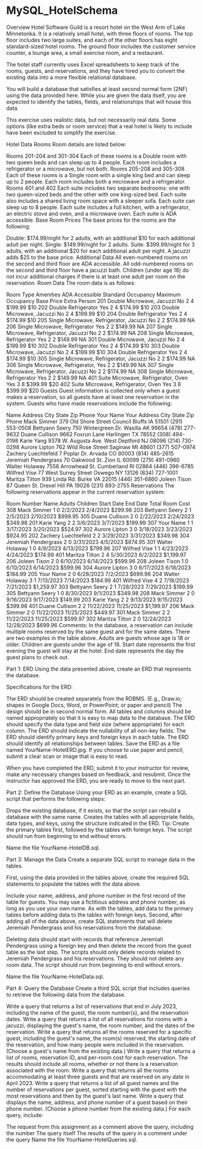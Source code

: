 # MySQL_HotelSchema

Overview
Hotel Software Guild is a resort hotel on the West Arm of Lake Minnetonka. It is a relatively small hotel, with three floors of rooms. The top floor includes two large suites, and each of the other floors has eight standard-sized hotel rooms. The ground floor includes the customer service counter, a lounge area, a small exercise room, and a restaurant.

The hotel staff currently uses Excel spreadsheets to keep track of the rooms, guests, and reservations, and they have hired you to convert the existing data into a more flexible relational database.

You will build a database that satisfies at least second normal form (2NF) using the data provided here. While you are given the data itself, you are expected to identify the tables, fields, and relationships that will house this data.

This exercise uses realistic data, but not necessarily real data. Some options (like extra beds or room service) that a real hotel is likely to include have been excluded to simplify the exercise.

Hotel Data
Rooms
Room details are listed below:

Rooms 201-204 and 301-304
Each of these rooms is a Double room with two queen beds and can sleep up to 4 people.
Each room includes a refrigerator or a microwave, but not both.
Rooms 205-208 and 305-308
Each of these rooms is a Single room with a single king bed and can sleep up to 2 people.
Each room includes both a microwave and a refrigerator.
Rooms 401 and 402
Each suite includes two separate bedrooms: one with two queen-sized beds and the other with one king-sized bed.
Each suite also includes a shared living room space with a sleeper sofa.
Each suite can sleep up to 8 people.
Each suite includes a full kitchen, with a refrigerator, an electric stove and oven, and a microwave oven.
Each suite is ADA accessible.
Base Room Prices
The base prices for the rooms are the following:

Double: $174.99/night for 2 adults, with an additional $10 for each additional adult per night.
Single: $149.99/night for 2 adults.
Suite: $399.99/night for 3 adults, with an additional $20 for each additional adult per night.
A jacuzzi adds $25 to the base price.
Additional Data
All even-numbered rooms on the second and third floor are ADA accessible.
All odd-numbered rooms on the second and third floor have a jacuzzi bath.
Children (under age 18) do not incur additional charges if there is at least one adult per room on the reservation.
Room Data
The room data is as follows:

Room	Type	Amenities	ADA Accessible	Standard Occupancy	Maximum Occupancy	Base Price	Extra Person
201	Double	Microwave, Jacuzzi	No	2	4	$199.99	$10
202	Double	Refrigerator	Yes	2	4	$174.99	$10
203	Double	Microwave, Jacuzzi	No	2	4	$199.99	$10
204	Double	Refrigerator	Yes	2	4	$174.99	$10
205	Single	Microwave, Refrigerator, Jacuzzi	No	2	2	$174.99	NA
206	Single	Microwave, Refrigerator	Yes	2	2	$149.99	NA
207	Single	Microwave, Refrigerator, Jacuzzi	No	2	2	$174.99	NA
208	Single	Microwave, Refrigerator	Yes	2	2	$149.99	NA
301	Double	Microwave, Jacuzzi	No	2	4	$199.99	$10
302	Double	Refrigerator	Yes	2	4	$174.99	$10
303	Double	Microwave, Jacuzzi	No	2	4	$199.99	$10
304	Double	Refrigerator	Yes	2	4	$174.99	$10
305	Single	Microwave, Refrigerator, Jacuzzi	No	2	2	$174.99	NA
306	Single	Microwave, Refrigerator,	Yes	2	2	$149.99	NA
307	Single	Microwave, Refrigerator, Jacuzzi	No	2	2	$174.99	NA
308	Single	Microwave, Refrigerator	Yes	2	2	$149.99	NA
401	Suite	Microwave, Refrigerator, Oven	Yes	3	8	$399.99	$20
402	Suite	Microwave, Refrigerator, Oven	Yes	3	8	$399.99	$20
Guests
Guest information is collected only when a guest makes a reservation, so all guests have at least one reservation in the system. Guests who have made reservations include the following:

Name	Address	City	State	Zip	Phone
Your Name	Your Address	City	State	Zip	Phone
Mack Simmer	379 Old Shore Street	Council Bluffs	IA	51501	(291) 553-0508
Bettyann Seery	750 Wintergreen Dr.	Wasilla	AK	99654	(478) 277-9632
Duane Cullison	9662 Foxrun Lane	Harlingen	TX	78552	(308) 494-0198
Karie Yang	9378 W. Augusta Ave.	West Deptford	NJ	08096	(214) 730-0298
Aurore Lipton	762 Wild Rose Street	Saginaw	MI	48601	(377) 507-0974
Zachery Luechtefeld	7 Poplar Dr.	Arvada	CO	80003	(814) 485-2615
Jeremiah Pendergrass	70 Oakwood St.	Zion	IL	60099	(279) 491-0960
Walter Holaway	7556 Arrowhead St.	Cumberland	RI	02864	(446) 396-6785
Wilfred Vise	77 West Surrey Street	Oswego	NY	13126	(834) 727-1001
Maritza Tilton	939 Linda Rd.	Burke	VA	22015	(446) 351-6860
Joleen Tison	87 Queen St.	Drexel Hill	PA	19026	(231) 893-2755
Reservations
The following reservations appear in the current reservation system:

Room Number	Name	Adults	Children	Start Date	End Date	Total Room Cost
308	Mack Simmer	1	0	2/2/2023	2/4/2023	$299.98
203	Bettyann Seery	2	1	2/5/2023	2/10/2023	$999.95
305	Duane Cullison	2	0	2/22/2023	2/24/2023	$349.98
201	Karie Yang	2	2	3/6/2023	3/7/2023	$199.99
307	Your Name	1	1	3/17/2023	3/20/2023	$524.97
302	Aurore Lipton	3	0	3/18/2023	3/23/2023	$924.95
202	Zachery Luechtefeld	2	2	3/29/2023	3/31/2023	$349.98
304	Jeremiah Pendergrass	2	0	3/31/2023	4/5/2023	$874.95
301	Walter Holaway	1	0	4/9/2023	4/13/2023	$799.96
207	Wilfred Vise	1	1	4/23/2023	4/24/2023	$174.99
401	Maritza Tilton	2	4	5/30/2023	6/2/2023	$1,199.97
206	Joleen Tison	2	0	6/10/2023	6/14/2023	$599.96
208	Joleen Tison	1	0	6/10/2023	6/14/2023	$599.96
304	Aurore Lipton	3	0	6/17/2023	6/18/2023	$184.99
205	Your Name	2	0	6/28/2023	7/2/2023	$699.96
204	Walter Holaway	3	1	7/13/2023	7/14/2023	$184.99
401	Wilfred Vise	4	2	7/18/2023	7/21/2023	$1,259.97
303	Bettyann Seery	2	1	7/28/2023	7/29/2023	$199.99
305	Bettyann Seery	1	0	8/30/2023	9/1/2023	$349.98
208	Mack Simmer	2	0	9/16/2023	9/17/2023	$149.99
203	Karie Yang	2	2	9/13/2023	9/15/2023	$399.98
401	Duane Cullison	2	2	11/22/2023	11/25/2023	$1,199.97
206	Mack Simmer	2	0	11/22/2023	11/25/2023	$449.97
301	Mack Simmer	2	2	11/22/2023	11/25/2023	$599.97
302	Maritza Tilton	2	0	12/24/2023	12/28/2023	$699.96
Comments:
In the database, a reservation can include multiple rooms reserved by the same guest and for the same dates. There are two examples in the table above.
Adults are guests whose age is 18 or older.
Children are guests under the age of 18.
Start date represents the first evening the guest will stay at the hotel.
End date represents the day the guest plans to check out.

Part 1: ERD
Using the data presented above, create an ERD that represents the database.

Specifications for the ERD:

The ERD should be created separately from the RDBMS. (E.g., Draw.io; shapes in Google Docs, Word, or PowerPoint; or paper and pencil)
The design should be in second normal form.
All tables and columns should be named appropriately so that it is easy to map data to the database.
The ERD should specify the data type and field size (where appropriate) for each column.
The ERD should indicate the nullability of all non-key fields.
The ERD should identify primary keys and foreign keys in each table.
The ERD should identify all relationships between tables.
Save the ERD as a file named YourName-HotelERD.jpg. If you choose to use paper and pencil, submit a clear scan or image that is easy to read.

When you have completed the ERD, submit it to your instructor for review, make any necessary changes based on feedback, and resubmit. Once the instructor has approved the ERD, you are ready to move to the next part.

Part 2: Define the Database
Using your ERD as an example, create a SQL script that performs the following steps:

Drops the existing database, if it exists, so that the script can rebuild a database with the same name.
Creates the tables with all appropriate fields, data types, and keys, using the structure indicated in the ERD.
Tip: Create the primary tables first, followed by the tables with foreign keys.
The script should run from beginning to end without errors.

Name the file YourName-HotelDB.sql.

Part 3: Manage the Data
Create a separate SQL script to manage data in the tables.

First, using the data provided in the tables above, create the required SQL statements to populate the tables with the data above.

Include your name, address, and phone number in the first record of the table for guests. You may use a fictitious address and phone number, as long as you use your own name.
As with the tables, add data to the primary tables before adding data to the tables with foreign keys.
Second, after adding all of the data above, create SQL statements that will delete Jeremiah Pendergrass and his reservations from the database.

Deleting data should start with records that reference Jeremiah Pendergrass using a foreign key and then delete the record from the guest table as the last step.
The scripts should only delete records related to Jeremiah Pendergrass and his reservations. They should not delete any room data.
The script should run from beginning to end without errors.

Name the file YourName-HotelData.sql.

Part 4: Query the Database
Create a third SQL script that includes queries to retrieve the following data from the database.

Write a query that returns a list of reservations that end in July 2023, including the name of the guest, the room number(s), and the reservation dates.
Write a query that returns a list of all reservations for rooms with a jacuzzi, displaying the guest's name, the room number, and the dates of the reservation.
Write a query that returns all the rooms reserved for a specific guest, including the guest's name, the room(s) reserved, the starting date of the reservation, and how many people were included in the reservation. (Choose a guest's name from the existing data.)
Write a query that returns a list of rooms, reservation ID, and per-room cost for each reservation. The results should include all rooms, whether or not there is a reservation associated with the room.
Write a query that returns all the rooms accommodating at least three guests and that are reserved on any date in April 2023.
Write a query that returns a list of all guest names and the number of reservations per guest, sorted starting with the guest with the most reservations and then by the guest's last name.
Write a query that displays the name, address, and phone number of a guest based on their phone number. (Choose a phone number from the existing data.)
For each query, include:

The request from this assignment as a comment above the query, including the number
The query itself
The results of the query in a comment under the query
Name the file YourName-HotelQueries.sql.
